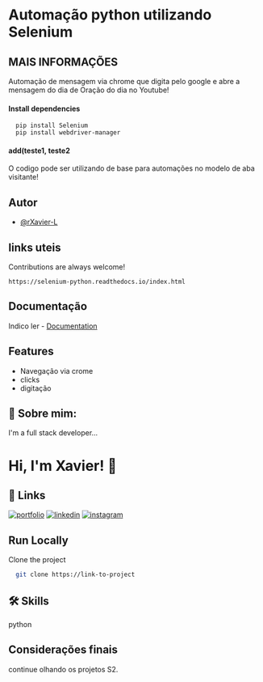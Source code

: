 
# Automação python utilizando Selenium

## MAIS INFORMAÇÕES

Automação de mensagem via chrome que digita pelo google e abre a mensagem do dia de Oração do dia no Youtube!

#### Install dependencies

```http
  pip install Selenium
  pip install webdriver-manager 
```

#### add(teste1, teste2

O codigo pode ser utilizando de base para automações no modelo de aba visitante!




## Autor

- [@rXavier-L](https://github.com/rXavier-L/rxavier-l.github.io)



## links uteis

Contributions are always welcome!

`https://selenium-python.readthedocs.io/index.html`




## Documentação

Indico ler - 
[Documentation](https://selenium-python.readthedocs.io/index.html)



## Features

- Navegação via crome
- clicks
- digitação



## 🚀 Sobre mim:
I'm a full stack developer...


# Hi, I'm Xavier! 👋


## 🔗 Links
[![portfolio](https://img.shields.io/badge/my_portfolio-000?style=for-the-badge&logo=ko-fi&logoColor=white)](https://github.com/rXavier-L/rxavier-l.github.io)
[![linkedin](https://img.shields.io/badge/linkedin-0A66C2?style=for-the-badge&logo=linkedin&logoColor=white)](https://www.linkedin.com/in/ramon-xavier-8a4248229/)
[![instagram](https://img.shields.io/badge/instaram-1DA1F2?style=for-the-badge&logo=instagram&logoColor=white)](https://www.instagram.com/oxe_ramon/)



## Run Locally

Clone the project

```bash
  git clone https://link-to-project
```

## 🛠 Skills

python

## Considerações finais

continue olhando os projetos S2.
